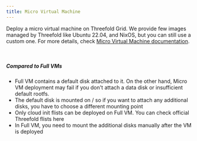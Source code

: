 ```yaml
---
title: Micro Virtual Machine
---
```


Deploy a micro virtual machine on Threefold Grid. We provide few images managed by Threefold like Ubuntu 22.04, and NixOS, but you can still use a custom one. For more details, check [Micro Virtual Machine documentation](https://manual.grid.tf/playground/vm.html).

<br />

##### Compared to Full VMs

- Full VM contains a default disk attached to it. On the other hand, Micro VM deployment may fail if you don't attach a data disk or insufficient default rootfs.
- The default disk is mounted on / so if you want to attach any additional disks, you have to choose a different mounting point
- Only cloud init flists can be deployed on Full VM. You can check official Threefold flists here
- In Full VM, you need to mount the additional disks manually after the VM is deployed
